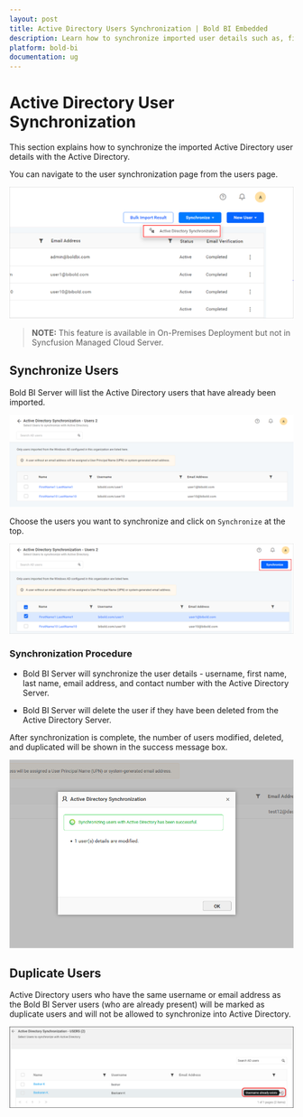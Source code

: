 ```yaml
---
layout: post
title: Active Directory Users Synchronization | Bold BI Embedded
description: Learn how to synchronize imported user details such as, first name, last name, email address, and contact number from Windows Active Directory in Bold BI Embedded.
platform: bold-bi
documentation: ug
---
```


# Active Directory User Synchronization

This section explains how to synchronize the imported Active Directory user details with the Active Directory.

You can navigate to the user synchronization page from the users page.

![Active Directory Synchronization Link](/static/assets/managing-resources/manage-users/images/user-synchronisation-navigation-button.png#width=60%)

> **NOTE:** This feature is available in On-Premises Deployment but not in Syncfusion Managed Cloud Server.

## Synchronize Users

Bold BI Server will list the Active Directory users that have already been imported.

![Active Directory Imported user list](/static/assets/managing-resources/manage-users/images/imported-user-list.png)

Choose the users you want to synchronize and click on `Synchronize` at the top. 

![Synchronize button](/static/assets/managing-resources/manage-users/images/Synchronize-button.png)

### Synchronization Procedure

* Bold BI Server will synchronize the user details - username, first name, last name, email address, and contact number with the Active Directory Server.

* Bold BI Server will delete the user if they have been deleted from the Active Directory Server.

After synchronization is complete, the number of users modified, deleted, and duplicated will be shown in the success message box.

![Synchronization confirmation window](/static/assets/managing-resources/manage-users/images/Synchronization-Confirmation-window.png#width=65%)

## Duplicate Users

Active Directory users who have the same username or email address as the Bold BI Server users (who are already present) will be marked as duplicate users and will not be allowed to synchronize into Active Directory.

![Display Duplicated users](/static/assets/managing-resources/manage-users/images/display-duplicate-message.png)
